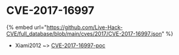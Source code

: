 # CVE-2017-16997
{% embed url="https://github.com/Live-Hack-CVE/full_database/blob/main/cves/2017/CVE-2017-16997.json" %}

* Xiami2012 ~> [CVE-2017-16997-poc](https://www.alice-snow.ru/2017/database/cve-2017-16997/cve-2017-16997-poc-xiami2012)